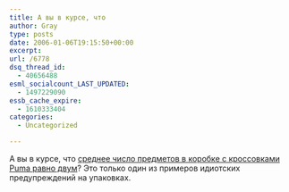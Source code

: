 ```yaml
---
title: А вы в курсе, что
author: Gray
type: posts
date: 2006-01-06T19:15:50+00:00
excerpt:
url: /6778
dsq_thread_id:
  - 40656488
esml_socialcount_LAST_UPDATED:
  - 1497229090
essb_cache_expire:
  - 1610333404
categories:
  - Uncategorized

---
```








А вы в курсе, что <a href="http://inopressa.ru/times/2006/01/06/14:55:38/nut" target="_blank">среднее число предметов в коробке с кроссовками Puma равно двум</a>? Это только один из примеров идиотских предупреждений на упаковках.